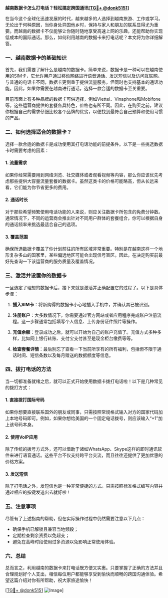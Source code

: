 **越南数据卡怎么打电话？轻松搞定跨国通讯[[TG💪+ @donk5151](https://t.me/s/donk5151)]**

在当今这个全球化迅速发展的时代，越来越多的人选择到越南旅游、工作或学习。无论出于何种原因，当你身处异国他乡时，保持与家人和朋友的联系显得尤为重要。而越南的数据卡不仅能够让你随时随地享受高速上网的乐趣，还能帮助你实现低成本的国际通话。那么，如何利用越南的数据卡来打电话呢？本文将为你详细解答。

### 一、越南数据卡的基础知识

首先，我们需要了解什么是越南的数据卡。简单来说，数据卡是一种可以在越南使用的SIM卡，它允许用户通过移动网络进行语音通话、发送短信以及访问互联网。与普通的电话卡不同，数据卡更侧重于提供流量服务，但同时也支持基本的通话功能。因此，如果你需要在越南进行通话，选择一款合适的数据卡至关重要。

目前市面上有多种品牌的数据卡可供选择，例如Viettel、Vinaphone和Mobifone等。这些运营商提供的套餐各具特色，价格也有所不同。因此，在购买之前，建议你根据自己的需求仔细比较各个品牌的优劣，以便找到最符合自己预算和使用习惯的产品。

### 二、如何选择适合的数据卡？

选择一款合适的数据卡是成功使用其打电话功能的前提条件。以下是一些挑选数据卡时需要考虑的因素：

#### 1. 流量需求
如果你经常需要用到网络浏览、社交媒体或者观看视频等内容，那么你应该优先考虑那些提供大容量流量套餐的数据卡。虽然这类卡的价格可能略高，但从长远来看，它们能为你节省更多的费用。

#### 2. 通话时长
对于那些希望频繁使用电话功能的人来说，则应关注数据卡所包含的免费分钟数。通常情况下，不同的运营商会推出针对不同用户群体的套餐组合，你可以根据自身的通话频率来挑选最适合自己的选项。

#### 3. 覆盖范围
确保所选数据卡覆盖了你计划前往的所有区域非常重要。特别是在越南这样一个地形复杂多山的国家里，某些偏远地区可能会出现信号盲区。因此，在决定购买前最好先查询一下该运营商的服务质量及覆盖情况。

### 三、激活并设置你的数据卡

一旦选定了理想的数据卡后，接下来就是激活并正确配置它的过程了。以下是具体步骤：

1. **插入SIM卡**：将新购得的数据卡小心地插入手机中，并确认其已被识别。
   
2. **注册账户**：大多数情况下，你需要通过官方网站或者应用程序完成账户注册流程。这一步骤通常包括填写个人信息、上传身份证件照片等操作。

3. **充值余额**：登录成功之后，就可以开始为自己的账户充值了。充值方式多种多样，比如网上银行转账、支付宝支付甚至是现金柜台缴费等等。

4. **检查套餐详情**：最后别忘了查看一下当前所享有的所有福利，包括但不限于通话时间、短信条数以及每月赠送的数据额度等信息。

### 四、拨打电话的方法

当一切都准备就绪之后，就可以正式开始使用数据卡拨打电话啦！以下是几种常见的拨打方式：

#### 1. 直接拨打国际号码
如果你想要直接联系国外的朋友或同事，只需按照常规格式输入对方的国家代码加上本地号码即可。例如，如果你想给美国的一个固定电话拨号，则应该输入“+1”加上该号码本身。

#### 2. 使用VoIP应用
除了传统的拨号方式外，还可以借助于诸如WhatsApp、Skype这样的即时通讯软件来进行语音通话。这些平台不仅支持跨平台交流，而且往往还提供了更加优惠的价格方案。

#### 3. 发送短信
除了打电话之外，发短信也是一种非常便捷的方式。只需按照标准格式编写内容并通过相应的按键发送出去就好啦！

### 五、注意事项

尽管有了上述指南的帮助，但在实际操作过程中仍然需要注意以下几点：

- 确保手机已解锁且兼容当地频段；
- 定期检查剩余资费以免超支；
- 避免在高峰时段使用过多资源以免影响正常使用体验。

### 六、总结

总而言之，利用越南的数据卡来打电话既方便又实惠。只要掌握了正确的方法并且合理规划好个人支出，相信每位用户都能够享受到愉快而顺畅的跨国沟通体验。希望这篇介绍对你有所帮助，祝大家旅途愉快！

[[TG💪+ @donk5151](https://t.me/s/donk5151) ![Image](https://i.postimg.cc/rwNCRYN7/Snipaste-2025-04-30-17-27-05.png)]